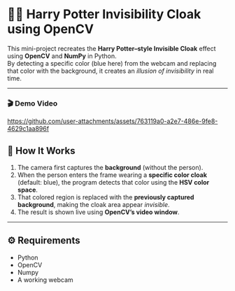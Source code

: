 # 🧙‍♂️ Harry Potter Invisibility Cloak using OpenCV

This mini-project recreates the **Harry Potter–style Invisible Cloak** effect using **OpenCV** and **NumPy** in Python.  
By detecting a specific color (blue here) from the webcam and replacing that color with the background, it creates an *illusion of invisibility* in real time.  

---

###  🎬 Demo Video
<p>

https://github.com/user-attachments/assets/763119a0-a2e7-486e-9fe8-4629c1aa896f 

</p>

## 🧠 How It Works

1. The camera first captures the **background** (without the person).  
2. When the person enters the frame wearing a **specific color cloak** (default: blue), the program detects that color using the **HSV color space**.  
3. That colored region is replaced with the **previously captured background**, making the cloak area appear *invisible*.  
4. The result is shown live using **OpenCV’s video window**.

---

## ⚙️ Requirements


- Python 
- OpenCV
- Numpy
- A working webcam



